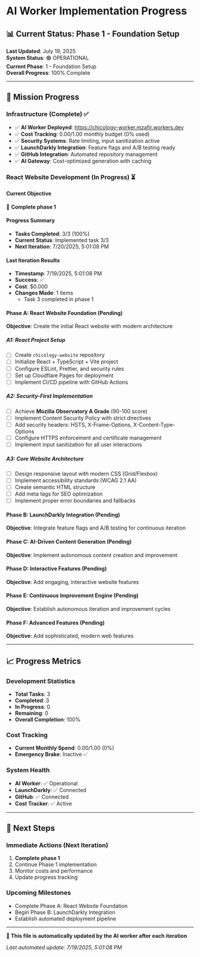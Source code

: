 # AI Worker Implementation Progress

## 📊 Current Status: Phase 1 - Foundation Setup

**Last Updated**: July 19, 2025  
**System Status**: 🟢 OPERATIONAL  
**Current Phase**: 1 - Foundation Setup  
**Overall Progress**: 100% Complete  

---

## 🎯 Mission Progress

### Infrastructure (Complete) ✅
- ✅ **AI Worker Deployed**: https://chicology-worker.mzafir.workers.dev
- ✅ **Cost Tracking**: $0.00/$1.00 monthly budget (0% used)
- ✅ **Security Systems**: Rate limiting, input sanitization active
- ✅ **LaunchDarkly Integration**: Feature flags and A/B testing ready
- ✅ **GitHub Integration**: Automated repository management
- ✅ **AI Gateway**: Cost-optimized generation with caching

### React Website Development (In Progress) ⏳

#### Current Objective
🎯 **Complete phase 1**

#### Progress Summary
- **Tasks Completed**: 3/3 (100%)
- **Current Status**: Implemented task 3/3
- **Next Iteration**: 7/20/2025, 5:01:08 PM


#### Last Iteration Results
- **Timestamp**: 7/19/2025, 5:01:08 PM
- **Success**: ✅
- **Cost**: $0.000
- **Changes Made**: 1 items
  - Task 3 completed in phase 1


#### Phase A: React Website Foundation (Pending)
**Objective**: Create the initial React website with modern architecture

##### A1: React Project Setup
- [ ] Create `chicology-website` repository
- [ ] Initialize React + TypeScript + Vite project  
- [ ] Configure ESLint, Prettier, and security rules
- [ ] Set up Cloudflare Pages for deployment
- [ ] Implement CI/CD pipeline with GitHub Actions

##### A2: Security-First Implementation
- [ ] Achieve **Mozilla Observatory A Grade** (90-100 score)
- [ ] Implement Content Security Policy with strict directives
- [ ] Add security headers: HSTS, X-Frame-Options, X-Content-Type-Options
- [ ] Configure HTTPS enforcement and certificate management
- [ ] Implement input sanitization for all user interactions

##### A3: Core Website Architecture
- [ ] Design responsive layout with modern CSS (Grid/Flexbox)
- [ ] Implement accessibility standards (WCAG 2.1 AA)
- [ ] Create semantic HTML structure
- [ ] Add meta tags for SEO optimization
- [ ] Implement proper error boundaries and fallbacks

#### Phase B: LaunchDarkly Integration (Pending)
**Objective**: Integrate feature flags and A/B testing for continuous iteration

#### Phase C: AI-Driven Content Generation (Pending)
**Objective**: Implement autonomous content creation and improvement

#### Phase D: Interactive Features (Pending)
**Objective**: Add engaging, interactive website features

#### Phase E: Continuous Improvement Engine (Pending)
**Objective**: Establish autonomous iteration and improvement cycles

#### Phase F: Advanced Features (Pending)
**Objective**: Add sophisticated, modern web features

---

## 📈 Progress Metrics

### Development Statistics
- **Total Tasks**: 3
- **Completed**: 3
- **In Progress**: 0
- **Remaining**: 0
- **Overall Completion**: 100%

### Cost Tracking
- **Current Monthly Spend**: $0.00/$1.00 (0%)
- **Emergency Brake**: Inactive ✅

### System Health
- **AI Worker**: ✅ Operational
- **LaunchDarkly**: ✅ Connected
- **GitHub**: ✅ Connected  
- **Cost Tracker**: ✅ Active

---

## 🔄 Next Steps

### Immediate Actions (Next Iteration)
1. **Complete phase 1**
2. Continue Phase 1 implementation
3. Monitor costs and performance
4. Update progress tracking

### Upcoming Milestones
- Complete Phase A: React Website Foundation
- Begin Phase B: LaunchDarkly Integration
- Establish automated deployment pipeline

---

**🤖 This file is automatically updated by the AI worker after each iteration**

*Last automated update: 7/19/2025, 5:01:08 PM*
